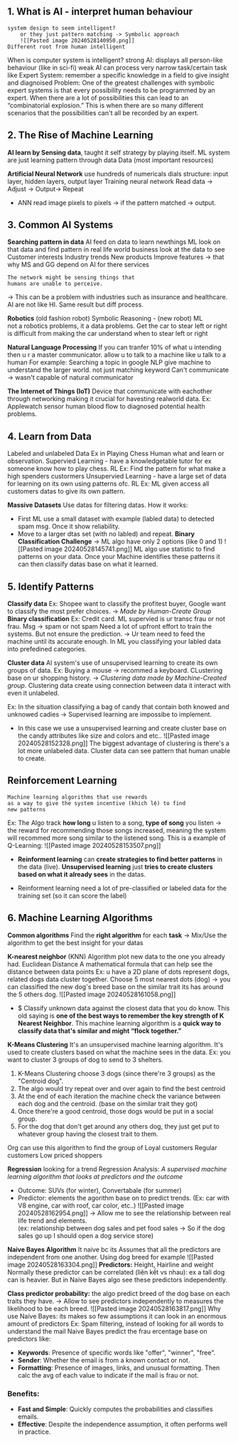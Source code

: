 ## 1. What is AI - interpret human behaviour
	system design to seem intelligent?
		or they just pattern matching -> Symbolic approach
		![[Pasted image 20240528140950.png]]
	Different root from human intelligent

 When is computer system is intelligent?
	strong AI: 
		displays all person-like behaviour (like in sci-fi)
	weak AI
		can process very narrow task/certain task 
		like Expert System: remember a specific knowledge in a field to give insight and diagnoised
	Problem: One of the greatest challenges with symbolic expert systems is that every possibility needs to be programmed by an expert. When there are a lot of possibilities this can lead to an “combinatorial explosion.” This is when there are so many different scenarios that the possibilities can't all be recorded by an expert.

## 2. The Rise of Machine Learning
**AI learn by Sensing data**, taught it self strategy by playing itself.
ML system are just learning pattern through data
Data (most important resources)

**Artificial Neural Network**
	use hundreds of numericals dials
	structure: input layer,  hidden layers, output layer
Training neural network
Read data -> Adjust -> Output-> Repeat
+ ANN read image pixels to pixels -> if the pattern matched -> output.

## 3. Common AI Systems 
**Searching pattern in data**
AI feed on data to learn newthings
ML look on that data and find pattern
	in real life world business look at the data to see
		Customer interests
		Industry trends
		New products
		Improve features 
-> that why MS and GG depend on AI for there services

	The network might be sensing things that
	humans are unable to perceive.
-> This can be a problem with industries such as insurance and healthcare.
AI are not like HI. Same result but diff process.

**Robotics**
(old fashion robot) Symbolic Reasoning - (new robot) ML  
not a robotics problems, it a data problems.
	Get the car to stear left or right is difficult from making the car understand when to stear left or right

**Natural Language Processing**
	If you can tranfer 10% of what u intending then u r a master communicator.
 allow u to talk to a machine like u talk to a human
 For example: Searching a topic in google
	NLP give machine to understand the larger world. not just matching keyword
Can't communicate -> wasn't capable of natural communicator


**The Internet of Things (IoT)**
	Device that communicate with eachother through networking making it crucial for havesting realworld data. 
	Ex: Applewatch sensor human blood flow to diagnosed potential health problems.

## 4. Learn from Data
Labeled and unlabeled Data
Ex in Playing Chess
	Human what and learn or observation.
	Supervied Learning - have a knowledgetable tutor for ex someone know how to play chess.
		RL Ex: Find the pattern for what make a high spenders custormers
	Unsupervied Learning - have a large set of data for learning on its own using patterns ofc.
		  RL Ex: ML given access all customers datas to give its own pattern.

**Massive Datasets**
Use datas for filtering datas. 
How it works:
+ First ML use a small dataset with example (labled data) to detected spam msg. Once it show reliability.
+ Move to a larger dtas set (with no labled) and repeat. 
**Binary Classification Challenge** -> ML algo have only 2 options (like 0 and 1)
![[Pasted image 20240528145741.png]]
ML algo use statistic to find patterns on your data. Once your Machine identifies these patterns it can then classify datas base on what it learned.

## 5. Identify Patterns
**Classify data**
Ex: Shopee want to classify the profitest buyer, Google want to classify the most prefer choices.
-> *Made by Human-Create Group*
**Binary classification**
Ex: 
	Credit card. ML supervied is ur transc frau or not frau.
	Msg -> spam or not spam
	Need a lot of upfront effort to train the systems. But not ensure the prediction.
	->  Ur team need to feed the machine until its accurate enough.
In ML you classifying your labled data into prefedined categories.

**Cluster data**
	Al system's use of unsupervised learning to create its own groups of data.
	Ex: Buying a mouse -> recommed a keyboard.  CLustering base on ur shopping history.
-> *Clustering data made by Machine-Created group*. Clustering data create using connection between data it interact with even it unlabeled.

Ex: In the situation classifying a bag of candy that contain both knowed and unknowed cadies -> Supervised learning are impossibe to implement. 
+ In this case we use a unsupervised learning and create cluster base on the candy attributes like size and colors and etc..
![[Pasted image 20240528152328.png]]
The biggest advantage of clustering is there's a lot more unlabeled data. Cluster data can see pattern that human unable to create.

## Reinforcement Learning
	Machine learning algorithms that use rewards
	as a way to give the system incentive (khich lệ) to find
	new patterns
Ex: The Algo track **how long** u listen to a song, **type of song** you listen -> the reward for recommending those songs increased, meaning the system will recommed more song similar to the listened song. This is a example of Q-Learning:
![[Pasted image 20240528153507.png]]
+ **Reinforment learning** can **create strategies to find better patterns** in the data (live). **Unsupervised learning** just **tries to create clusters based on what it already sees** in the datas.
	
+ Reinforment learning need a lot of pre-classified or labeled data for the training set (so it can score the label)

## 6. Machine Learning Algorithms
**Common algorithms**
	Find the **right algorithm** for each **task**
-> Mix/Use the algorithm to get the best insight for your datas

**K-nearest neighbor** (KNN)
	Algorithm plot new data to the one you already had.
	Euclidean Distance
		A mathematical formula that can help see the
		distance between data points
	Ex: u have a 2D plane of dots represent dogs, related dogs data cluster together. Choose 5 most nearest dots (dog) -> you can classified the new dog's breed base on the similar trait its has around the 5 others dog.
		![[Pasted image 20240528161058.png]]
+ $ Classify unknown data against the closest data that you do know.
	This old saying is **one of the best ways to remember the key strength of K Nearest Neighbor**. This machine learning algorithm is a **quick way to classify data that's similar and might “flock together.”**



**K-Means Clustering**
	It's an unsupervised machine learning algorithm. It's used to create clusters based on what the machine sees in the data.
Ex: you want to cluster 3 groups of dog to send to 3 shelters.
1) K-Means Clustering choose 3 dogs (since there're 3 groups) as the "Centroid dog". 
2) The algo would try repeat over and over again to find the best centroid
3) At the end of each iteration the machine check the variance between each dog and the centroid. (base on the similar trait they got)
4) Once there're a good centroid, those dogs would be put in a social group. 
5) For the dog that don't get around any others dog, they just get put to whatever group having the closest trait to them.

Org can use this algorithm to find the group of
	Loyal customers
	Regular customers
	Low priced shoppers


**Regression**
	looking for a trend 
Regression Analysis: *A supervised machine learning algorithm*
*that looks at predictors and the outcome*
+ Outcome: SUVs (for winter), Convertabale (for summer) 
+ Predictor: elements the agorithm base on to predict trends. (Ex: car with V8 engine, car with roof, car color, etc..)
![[Pasted image 20240528162954.png]]
-> Allow me to see the relationship between real life trend and elements.  
(ex: relationship between dog sales and pet food sales -> So if the dog sales go up I should open a dog service store)


**Naive Bayes Algorithm**
	It naive bc its Assumes that all the predictors are
	independent from one another.
Using dog breed for example
![[Pasted image 20240528163304.png]]
**Predictors:** Height, Hairline and weight
Normally these predictor can be correlated (liên kết vs nhau): ex a tall dog can is heavier.
But in Naive Bayes algo see these predictors independently.

**Class predictor probability:** the algo predict breed of the dog base on each traits they have. 
-> Allow to see predictors independently to measures the likelihood to be each breed. 
![[Pasted image 20240528163817.png]]
Why use Naive Bayes: its makes so few assumptions it can look in an enormous amount of predictors 
	Ex: Spam filtering, instead of looking for all words to understand the mail Naive Bayes predict the frau ercentage base on predictors like:   
- **Keywords**: Presence of specific words like "offer", "winner", "free".
- **Sender**: Whether the email is from a known contact or not.
- **Formatting**: Presence of images, links, and unusual formatting.
Then calc the avg of each value to indicate if the mail is frau or not. 
### Benefits:
- **Fast and Simple**: Quickly computes the probabilities and classifies emails.
- **Effective**: Despite the independence assumption, it often performs well in practice.

